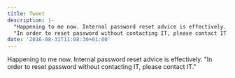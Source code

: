 ```yaml
---
title: Tweet
description: |-
  "Happening to me now. Internal password reset advice is effectively.
  "In order to reset password without contacting IT, please contact IT.""
date: '2016-08-31T11:08:30+01:00'
---
```

Happening to me now. Internal password reset advice is effectively.
"In order to reset password without contacting IT, please contact IT."
